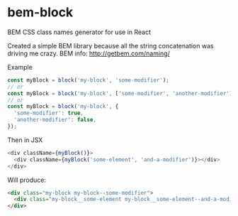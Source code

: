 # bem-block
BEM CSS class names generator for use in React

Created a simple BEM library because all the string concatenation was driving me crazy.
BEM info: http://getbem.com/naming/

Example
```js
const myBlock = block('my-block', 'some-modifier');
// or
const myBlock = block('my-block', ['some-modifier', 'another-modifier']);
// or
const myBlock = block('my-block', {
  'some-modifier': true,
  'another-modifier': false,
});
```
Then in JSX
```js
<div className={myBlock()}>
  <div className={myBlock('some-element', 'and-a-modifier')}></div>
</div>
```
Will produce:
```html
<div class="my-block my-block--some-modifier">
  <div class="my-block__some-element my-block__some-element--and-a-modifier"></div>
</div>
```
